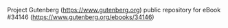 Project Gutenberg (https://www.gutenberg.org) public repository for eBook #34146 (https://www.gutenberg.org/ebooks/34146)
